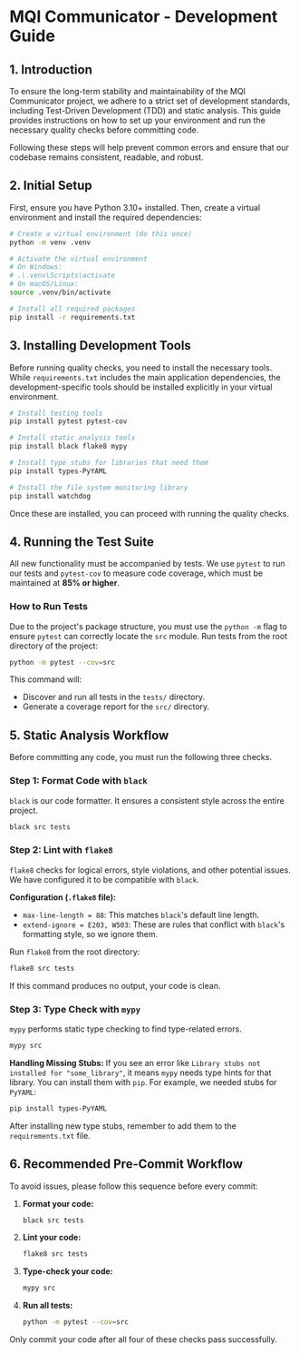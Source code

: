 # MQI Communicator - Development Guide

## 1. Introduction

To ensure the long-term stability and maintainability of the MQI Communicator project, we adhere to a strict set of development standards, including Test-Driven Development (TDD) and static analysis. This guide provides instructions on how to set up your environment and run the necessary quality checks before committing code.

Following these steps will help prevent common errors and ensure that our codebase remains consistent, readable, and robust.

## 2. Initial Setup

First, ensure you have Python 3.10+ installed. Then, create a virtual environment and install the required dependencies:

```bash
# Create a virtual environment (do this once)
python -m venv .venv

# Activate the virtual environment
# On Windows:
# .\.venv\Scripts\activate
# On macOS/Linux:
source .venv/bin/activate

# Install all required packages
pip install -r requirements.txt
```

## 3. Installing Development Tools

Before running quality checks, you need to install the necessary tools. While `requirements.txt` includes the main application dependencies, the development-specific tools should be installed explicitly in your virtual environment.

```bash
# Install testing tools
pip install pytest pytest-cov

# Install static analysis tools
pip install black flake8 mypy

# Install type stubs for libraries that need them
pip install types-PyYAML

# Install the file system monitoring library
pip install watchdog
```

Once these are installed, you can proceed with running the quality checks.

## 4. Running the Test Suite

All new functionality must be accompanied by tests. We use `pytest` to run our tests and `pytest-cov` to measure code coverage, which must be maintained at **85% or higher**.

### How to Run Tests

Due to the project's package structure, you must use the `python -m` flag to ensure `pytest` can correctly locate the `src` module. Run tests from the root directory of the project:

```bash
python -m pytest --cov=src
```

This command will:
- Discover and run all tests in the `tests/` directory.
- Generate a coverage report for the `src/` directory.

## 5. Static Analysis Workflow

Before committing any code, you must run the following three checks.

### Step 1: Format Code with `black`

`black` is our code formatter. It ensures a consistent style across the entire project.

```bash
black src tests
```

### Step 2: Lint with `flake8`

`flake8` checks for logical errors, style violations, and other potential issues. We have configured it to be compatible with `black`.

**Configuration (`.flake8` file):**
- `max-line-length = 88`: This matches `black`'s default line length.
- `extend-ignore = E203, W503`: These are rules that conflict with `black`'s formatting style, so we ignore them.

Run `flake8` from the root directory:

```bash
flake8 src tests
```

If this command produces no output, your code is clean.

### Step 3: Type Check with `mypy`

`mypy` performs static type checking to find type-related errors.

```bash
mypy src
```

**Handling Missing Stubs:**
If you see an error like `Library stubs not installed for "some_library"`, it means `mypy` needs type hints for that library. You can install them with `pip`. For example, we needed stubs for `PyYAML`:

```bash
pip install types-PyYAML
```

After installing new type stubs, remember to add them to the `requirements.txt` file.

## 6. Recommended Pre-Commit Workflow

To avoid issues, please follow this sequence before every commit:

1.  **Format your code:**
    ```bash
    black src tests
    ```
2.  **Lint your code:**
    ```bash
    flake8 src tests
    ```
3.  **Type-check your code:**
    ```bash
    mypy src
    ```
4.  **Run all tests:**
    ```bash
    python -m pytest --cov=src
    ```

Only commit your code after all four of these checks pass successfully.
